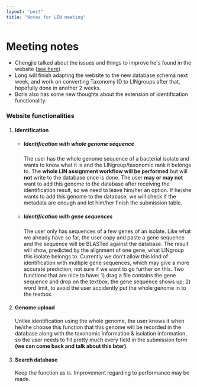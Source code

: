 ```yaml
---
layout: "post"
title: "Notes for LIN meeting"
---
```

# Meeting notes
- Chengjie talked about the issues and things to improve he's found in the website ([see here](https://longtianpy.github.io/meeting)).  
- Long will finish adapting the website to the new database schema next week, and work on converting Taxonomy ID to LINgroups after that, hopefully done in another 2 weeks.  
- Boris also has some new thoughts about the extension of identification functionality.

### Website functionalities
1. #### Identification
    - ##### Identification with whole genome sequence
      The user has the whole genome sequence of a bacterial isolate and wants to know what it is and the LINgroup/taxonomic rank it belongs to. The __whole LIN assignment workflow will be performed__ but will __not__ write to the database once is done. The user __may or may not__ want to add this genome to the database after receiving the identification result, so we need to leave him/her an option. If he/she wants to add this genome to the database, we will check if the metadata are enough and let him/her finish the submission table.
    - ##### Identification with gene sequences
      The user only has sequences of a few genes of an isolate. Like what we already have so far, the user copy and paste a gene sequence and the sequence will be BLASTed against the database. The result will show, predicted by the alignment of one gene, what LINgroup this isolate belongs to. Currently we don't allow this kind of identification with multiple gene sequences, which may give a more accurate prediction, not sure if we want to go further on this. Two functions that are nice to have: 1) drag a file contains the gene sequence and drop on the textbox, the gene sequence shows up; 2) word limit, to avoid the user accidently put the whole genome in to the textbox.
2. #### Genome upload
   Unlike identification using the whole genome, the user knows it when he/she choose this function that this genome will be recorded in the database along with the taxonomic information & isolation information, so the user needs to fill pretty much every field in the submission form __(we can come back and talk about this later)__. 
3. #### Search database
    Keep the function as is. Improvement regarding to performance may be made.
  

